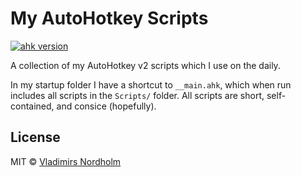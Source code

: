 # My AutoHotkey Scripts
[![ahk version](https://img.shields.io/badge/AHK-2.0--beta.1-forestgreen)]()

A collection of my AutoHotkey v2 scripts which I use on the daily.

In my startup folder I have a shortcut to `__main.ahk`, which when run includes all scripts in the `Scripts/` folder. All scripts are short, self-contained, and consice (hopefully).

## License
MIT © [Vladimirs Nordholm](https://github.com/vladdeSV)
